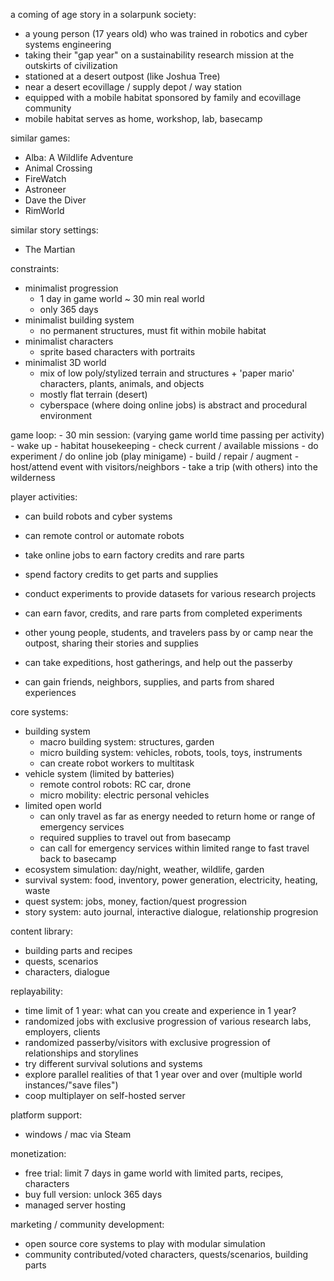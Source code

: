 a coming of age story in a solarpunk society:
- a young person (17 years old) who was trained in robotics and cyber systems engineering
- taking their "gap year" on a sustainability research mission at the outskirts of civilization
- stationed at a desert outpost (like Joshua Tree)
- near a desert ecovillage / supply depot / way station
- equipped with a mobile habitat sponsored by family and ecovillage community
- mobile habitat serves as home, workshop, lab, basecamp

similar games:
- Alba: A Wildlife Adventure
- Animal Crossing
- FireWatch
- Astroneer
- Dave the Diver
- RimWorld


similar story settings: 
- The Martian

constraints:
- minimalist progression
    - 1 day in game world ~ 30 min real world
    - only 365 days
- minimalist building system
    - no permanent structures, must fit within mobile habitat
- minimalist characters
    - sprite based characters with portraits 
- minimalist 3D world
    - mix of low poly/stylized terrain and structures + 'paper mario' characters, plants, animals, and objects
    - mostly flat terrain (desert)
    - cyberspace (where doing online jobs) is abstract and procedural environment

game loop:
    - 30 min session: (varying game world time passing per activity)
        - wake up
        - habitat housekeeping
        - check current / available missions
        - do experiment / do online job (play minigame)
        - build / repair / augment
        - host/attend event with visitors/neighbors
        - take a trip (with others) into the wilderness

player activities:
- can build robots and cyber systems
- can remote control or automate robots 

- take online jobs to earn factory credits and rare parts
- spend factory credits to get parts and supplies

- conduct experiments to provide datasets for various research projects
- can earn favor, credits, and rare parts from completed experiments

- other young people, students, and travelers pass by or camp near the outpost, sharing their stories and supplies
- can take expeditions, host gatherings, and help out the passerby
- can gain friends, neighbors, supplies, and parts from shared experiences

core systems:
- building system
    - macro building system: structures, garden
    - micro building system: vehicles, robots, tools, toys, instruments
    - can create robot workers to multitask
- vehicle system (limited by batteries)
    - remote control robots: RC car, drone
    - micro mobility: electric personal vehicles
- limited open world
    - can only travel as far as energy needed to return home or range of emergency services
    - required supplies to travel out from basecamp
    - can call for emergency services within limited range to fast travel back to basecamp
- ecosystem simulation: day/night, weather, wildlife, garden
- survival system: food, inventory, power generation, electricity, heating, waste
- quest system: jobs, money, faction/quest progression
- story system: auto journal, interactive dialogue, relationship progresion

content library:
- building parts and recipes
- quests, scenarios
- characters, dialogue

replayability:
- time limit of 1 year: what can you create and experience in 1 year?
- randomized jobs with exclusive progression of various research labs, employers, clients
- randomized passerby/visitors with exclusive progression of relationships and storylines
- try different survival solutions and systems
- explore parallel realities of that 1 year over and over (multiple world instances/"save files")
- coop multiplayer on self-hosted server

platform support:
- windows / mac via Steam

monetization:
- free trial: limit 7 days in game world with limited parts, recipes, characters
- buy full version: unlock 365 days
- managed server hosting

marketing / community development:
- open source core systems to play with modular simulation
- community contributed/voted characters, quests/scenarios, building parts 

